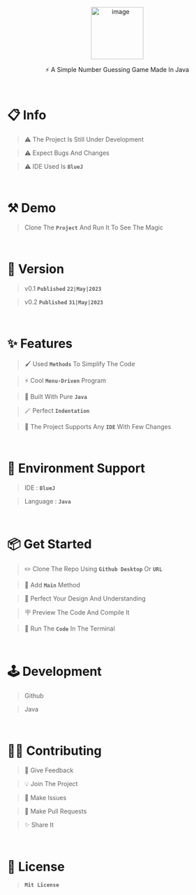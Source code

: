 <p align="center"><!--<img width="334" alt="image" src="https://user-images.githubusercontent.com/71079602/206841794-58e61714-44a6-4bda-8906-f915a5158015.png">-->
<img width="120" height="120" alt="image" src="https://github.com/Jookie262/Guess-The-Number/raw/master/screenshot/logo_icon.jpg">
</p>
<p align="center">⚡ A Simple Number Guessing Game Made In Java</p>


<!--
<img width="225" alt="image" src="https://user-images.githubusercontent.com/71079602/200512513-db40b22b-1f7b-49bf-b404-a7902692b5cc.png">
<img width="202" alt="image" src="https://user-images.githubusercontent.com/71079602/200513624-aca4e30e-4195-4576-b574-2bcac83e29c9.png">
-->
<br>

# 📋 Info
> ⚠️ The Project Is Still Under Development

> ⚠️ Expect Bugs And Changes

> ⚠️ IDE Used Is **`BlueJ`**

<br>


# ⚒️ Demo
> Clone The **`Project`** And Run It To See The Magic

<br>

# 🚧 Version
> v0.1 **`Published`** **`22|May|2023`**

> v0.2 **`Published`** **`31|May|2023`**

<br>

# ✨ Features
> 🖌️ Used **`Methods`** To Simplify The Code 

> ⚡ Cool **`Menu-Driven`** Program

> 📝 Built With Pure **`Java`**

> 🪄 Perfect **`Indentation`**

<!-- > ✏️ Fully **`Customizable`** Program-->

> 🌙 The Project Supports Any **`IDE`** With Few Changes 

<!-- > 📝 Details Of The **`Functions`** Are Given In The **`Program`** -->


<Br>

  
# 🌱 Environment Support
> IDE : **`BlueJ`**

> Language : **`Java`**
  
  <Br>

  # 📦 Get Started
  > ✏️ Clone The Repo Using **`Github Desktop`** Or **`URL`**

  > 🔦 Add **`Main`** Method

  > 🎯 Perfect Your Design And Understanding
   
  > 🪧 Preview The Code And Compile It
 
  > 🚀 Run The **`Code`** In The Terminal
  
  <Br>
    
  # 🕹️ Development
> Github
    
> Java
  
  <Br>
      
# 👍🏻 Contributing  
> 💖 Give Feedback 
      
> 💡 Join The Project 
      
> 📝 Make Issues
      
> 🎉 Make Pull Requests 
      
> ✨ Share It 

<br>
      
# 📄 License
 > **`Mit License`**   
 

